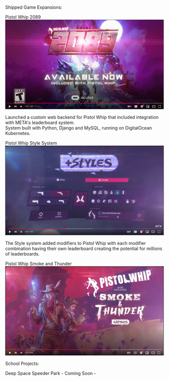 Shipped Game Expansions:  

Pistol Whip 2089
[![Pistol Whip 2089](images/2089-title.PNG)](https://www.youtube.com/watch?v=LZVEEWk9bzg "Pistol Whip: 2089 | Launch Trailer")

Launched a custom web backend for Pistol Whip that included integration with META's leaderboard system.  
System built with Python, Django and MySQL, running on DigitalOcean Kubernetes.  

Pistol Whip Style System
[![Pistol Whip Style System](images/styles-2.PNG)](https://www.youtube.com/watch?v=6wu_bqQiHvg "Pistol Whip Style System Revealed!")

The Style system added modifiers to Pistol Whip with each modifier combination having their own leaderboard creating the potential for millions of leaderboards.  

Pistol Whip Smoke and Thunder
[![Pistol Whip Smoke and Thunder](images/smoke-and-thunder-screenshot.PNG)](https://www.youtube.com/watch?v=3hhPAt0Nq94 "Pistol Whip - Official Smoke & Thunder Launch Teaser")


School Projects:  

Deep Space Speeder Park - Coming Soon - 